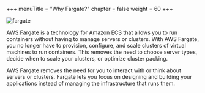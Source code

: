 +++
menuTitle = "Why Fargate?"
chapter = false
weight = 60
+++

![fargate](/images/fargate.png)

[AWS Fargate](https://aws.amazon.com/fargate/) is a technology for Amazon ECS that allows
you to run containers without having to manage servers or clusters. With AWS Fargate, you
no longer have to provision, configure, and scale clusters of virtual machines to run
containers. This removes the need to choose server types, decide when to scale your
clusters, or optimize cluster packing.

AWS Fargate removes the need for you to interact with or think about servers or
clusters. Fargate lets you focus on designing and building your applications instead of
managing the infrastructure that runs them.
